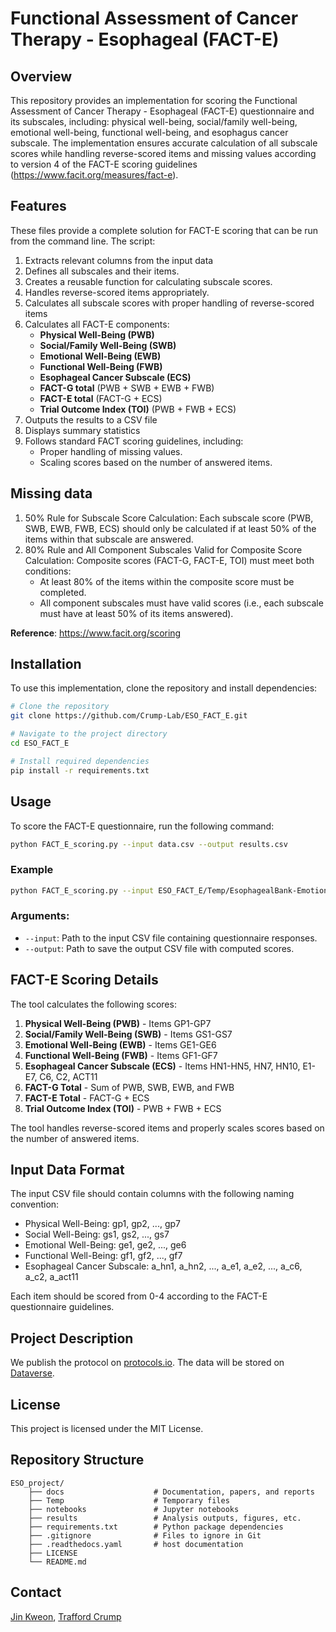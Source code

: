 # Functional Assessment of Cancer Therapy - Esophageal (FACT-E)

## Overview
This repository provides an implementation for scoring the Functional Assessment of Cancer Therapy - Esophageal (FACT-E) questionnaire and its subscales, including: physical well-being, social/family well-being, emotional well-being, functional well-being, and esophagus cancer subscale. The implementation ensures accurate calculation of all subscale scores while handling reverse-scored items and missing values according to version 4 of the FACT-E scoring guidelines (https://www.facit.org/measures/fact-e).

## Features
These files provide a complete solution for FACT-E scoring that can be run from the command line. The script:
1. Extracts relevant columns from the input data
2. Defines all subscales and their items.
3. Creates a reusable function for calculating subscale scores.
4. Handles reverse-scored items appropriately.
5. Calculates all subscale scores with proper handling of reverse-scored items
6. Calculates all FACT-E components:
   - **Physical Well-Being (PWB)**
   - **Social/Family Well-Being (SWB)**
   - **Emotional Well-Being (EWB)**
   - **Functional Well-Being (FWB)**
   - **Esophageal Cancer Subscale (ECS)**
   - **FACT-G total** (PWB + SWB + EWB + FWB)
   - **FACT-E total** (FACT-G + ECS)
   - **Trial Outcome Index (TOI)** (PWB + FWB + ECS)
7. Outputs the results to a CSV file
8. Displays summary statistics
9. Follows standard FACT scoring guidelines, including:
   - Proper handling of missing values.
   - Scaling scores based on the number of answered items.

## Missing data
1. 50% Rule for Subscale Score Calculation: Each subscale score (PWB, SWB, EWB, FWB, ECS) should only be calculated if at least 50% of the items within that subscale are answered.
2. 80% Rule and All Component Subscales Valid for Composite Score Calculation: Composite scores (FACT-G, FACT-E, TOI) must meet both conditions:
    - At least 80% of the items within the composite score must be completed.
    - All component subscales must have valid scores (i.e., each subscale must have at least 50% of its items answered).
      
**Reference**: https://www.facit.org/scoring 

## Installation
To use this implementation, clone the repository and install dependencies:

```bash
# Clone the repository
git clone https://github.com/Crump-Lab/ESO_FACT_E.git

# Navigate to the project directory
cd ESO_FACT_E

# Install required dependencies
pip install -r requirements.txt
```

## Usage
To score the FACT-E questionnaire, run the following command:

```bash
python FACT_E_scoring.py --input data.csv --output results.csv
```

### Example

```bash
python FACT_E_scoring.py --input ESO_FACT_E/Temp/EsophagealBank-EmotionalDistress_DATA_2025-02-13_1201.csv --output ESO_FACT_E/Temp/results.csv
```

### Arguments:
- `--input`: Path to the input CSV file containing questionnaire responses.
- `--output`: Path to save the output CSV file with computed scores.

## FACT-E Scoring Details

The tool calculates the following scores:

1. **Physical Well-Being (PWB)** - Items GP1-GP7
2. **Social/Family Well-Being (SWB)** - Items GS1-GS7
3. **Emotional Well-Being (EWB)** - Items GE1-GE6
4. **Functional Well-Being (FWB)** - Items GF1-GF7
5. **Esophageal Cancer Subscale (ECS)** - Items HN1-HN5, HN7, HN10, E1-E7, C6, C2, ACT11
6. **FACT-G Total** - Sum of PWB, SWB, EWB, and FWB
7. **FACT-E Total** - FACT-G + ECS
8. **Trial Outcome Index (TOI)** - PWB + FWB + ECS

The tool handles reverse-scored items and properly scales scores based on the number of answered items.

## Input Data Format

The input CSV file should contain columns with the following naming convention:
- Physical Well-Being: gp1, gp2, ..., gp7
- Social Well-Being: gs1, gs2, ..., gs7
- Emotional Well-Being: ge1, ge2, ..., ge6
- Functional Well-Being: gf1, gf2, ..., gf7
- Esophageal Cancer Subscale: a_hn1, a_hn2, ..., a_e1, a_e2, ..., a_c6, a_c2, a_act11

Each item should be scored from 0-4 according to the FACT-E questionnaire guidelines.

## Project Description
We publish the protocol on [protocols.io](https://www.protocols.io/workspaces/crump-lab). The data will be stored on [Dataverse](https://borealisdata.ca/dataverse/crump_lab). 

## License
This project is licensed under the MIT License.

## Repository Structure

    ESO_project/ 
        ├── docs                    # Documentation, papers, and reports 
        ├── Temp                    # Temporary files
        ├── notebooks               # Jupyter notebooks 
        ├── results                 # Analysis outputs, figures, etc. 
        ├── requirements.txt        # Python package dependencies
        ├── .gitignore              # Files to ignore in Git
        ├── .readthedocs.yaml       # host documentation
        ├── LICENSE
        └── README.md

## Contact
[Jin Kweon](mailto:jin.kweon@mail.mcgill.ca), [Trafford Crump](mailto:trafford.crump@mcgill.ca)
